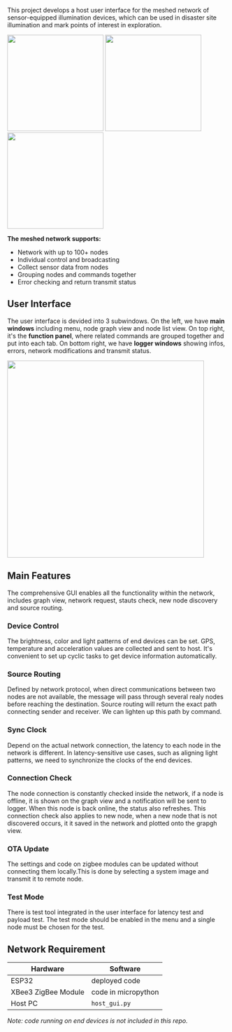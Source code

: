 This project develops a host user interface for the meshed network of sensor-equipped illumination devices, which can be used in disaster site illumination and mark points of interest in exploration.  

<img src="https://user-images.githubusercontent.com/32224259/163026186-fbffa709-121b-4591-890d-65075dc7096a.png" height="220" /> <img src="https://user-images.githubusercontent.com/32224259/163024570-afcf8989-92f9-4d45-9b29-5cc3cc735c40.jpg" height="220" /> <img src="https://user-images.githubusercontent.com/32224259/163026505-580f1969-362d-4dfa-b1c5-a5bd4a796556.png" height="220" />

**The meshed network supports:**
- Network with up to 100+ nodes
- Individual control and broadcasting
- Collect sensor data from nodes
- Grouping nodes and commands together
- Error checking and return transmit status

## User Interface
The user interface is devided into 3 subwindows. On the left, we have **main windows** including menu, node graph view and node list view. On top right, it's the **function panel**, where related commands are grouped together and put into each tab. On bottom right, we have **logger windows** showing infos, errors, network modifications and transmit status.

<img src="https://user-images.githubusercontent.com/32224259/163027115-757c20b0-af5f-4048-af51-cee2a1b22492.jpg" height="450" > 

## Main Features
The comprehensive GUI enables all the functionality within the network, includes graph view, network request, stauts check, new node discovery and source routing.
### Device Control
The brightness, color and light patterns of end devices can be set. GPS, temperature and acceleration values are collected and sent to host. It's convenient to set up cyclic tasks to get device information automatically.
### Source Routing
Defined by network protocol, when direct communications between two nodes are not available, the message will pass through several realy nodes before reaching the destination. Source routing will return the exact path connecting sender and receiver. We can lighten up this path by command.
### Sync Clock
Depend on the actual network connection, the latency to each node in the network is different. In latency-sensitive use cases, such as aligning light patterns, we need to synchronize the clocks of the end devices. 
### Connection Check
The node connection is constantly checked inside the network, if a node is offline, it is shown on the graph view and a notification will be sent to logger. When this node is back online, the status also refreshes. This connection check also applies to new node, when a new node that is not discovered occurs, it it saved in the network and plotted onto the grapgh view. 
### OTA Update
The settings and code on zigbee modules can be updated without connecting them locally.This is done by selecting a system image and transmit it to remote node.
### Test Mode
There is test tool integrated in the user interface for latency test and payload test. The test mode should be enabled in the menu and a single node must be chosen for the test.

## Network Requirement
| Hardware | Software |
| ------ | ------ |
| ESP32 | deployed code |
| XBee3 ZigBee Module | code in micropython |
| Host PC | `host_gui.py` | 

_Note: code running on end devices is not included in this repo._

